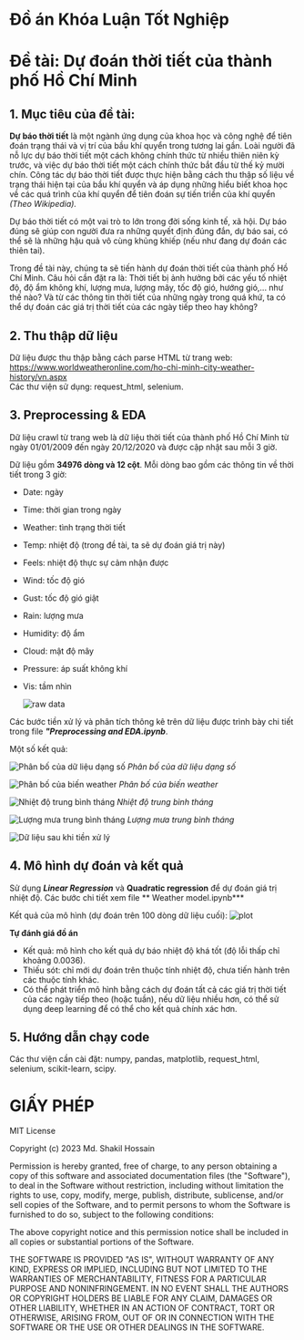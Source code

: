 # Đồ án Khóa Luận Tốt Nghiệp 
# Đề tài: Dự đoán thời tiết của thành phố Hồ Chí Minh
## 1. Mục tiêu của đề tài:
**Dự báo thời tiết** là một ngành ứng dụng của khoa học và công nghệ để tiên đoán trạng thái và vị trí của bầu khí quyển trong tương lai gần. Loài người đã nỗ lực dự báo thời tiết một cách không chính thức từ nhiều thiên niên kỳ trước, và việc dự báo thời tiết một cách chính thức bắt đầu từ thế kỷ mười chín. Công tác dự báo thời tiết được thực hiện bằng cách thu thập số liệu về trạng thái hiện tại của bầu khí quyển và áp dụng những hiểu biết khoa học về các quá trình của khí quyển để tiên đoán sự tiến triển của khí quyển *(Theo Wikipedia).*  

Dự báo thời tiết có một vai trò to lớn trong đời sống kinh tế, xã hội. Dự báo đúng sẽ giúp con người đưa ra những quyết định đúng đắn, dự báo sai, có thể sẽ là những hậu quả vô cùng khủng khiếp (nếu như đang dự đoán các thiên tai).

Trong đề tài này, chúng ta sẽ tiến hành dự đoán thời tiết của thành phố Hồ Chí Minh. Câu hỏi cần đặt ra là: Thời tiết bị ảnh hưởng bởi các yếu tố nhiệt độ, độ ẩm không khí, lượng mưa, lượng mây, tốc độ gió, hướng gió,... như thế nào? Và từ các thông tin thời tiết của những ngày trong quá khứ, ta có thể dự đoán các giá trị thời tiết của các ngày tiếp theo hay không?

## 2. Thu thập dữ liệu
Dữ liệu được thu thập bằng cách parse HTML từ trang web: https://www.worldweatheronline.com/ho-chi-minh-city-weather-history/vn.aspx  
Các thư viện sử dụng: request_html, selenium.

## 3. Preprocessing & EDA
Dữ liệu crawl từ trang web là dữ liệu thời tiết của thành phố Hồ Chí Minh từ ngày 01/01/2009 đến ngày 20/12/2020 và được cập nhật sau mỗi 3 giờ. 

Dữ liệu gồm **34976 dòng và 12 cột**. Mỗi dòng bao gồm các thông tin về thời tiết trong 3 giờ:
- Date: ngày
- Time: thời gian trong ngày
- Weather: tình trạng thời tiết
- Temp: nhiệt độ (trong đề tài, ta sẽ dự đoán giá trị này)
- Feels: nhiệt độ thực sự cảm nhận được
- Wind: tốc độ gió
- Gust: tốc độ gió giật
- Rain: lượng mưa
- Humidity: độ ẩm
- Cloud: mật độ mây
- Pressure: áp suất không khí
- Vis: tầm nhìn

    ![raw data](images/rawdata.png)

Các bước tiền xử lý và phân tích thông kê trên dữ liệu được trình bày chi tiết trong file ***"Preprocessing and EDA.ipynb***.

Một số kết quả:

![Phân bố của dữ liệu dạng số](images/phan_bo_dl_so.png)
*Phân bố của dữ liệu dạng số*  

![Phân bố của biến weather](images/phan_bo_weather.png)
*Phân bố của biến weather*  

![Nhiệt độ trung bình tháng](images/Nhiet_do_HCM.png)
*Nhiệt độ trung bình tháng*  

![Lượng mưa trung bình tháng](images/Luong_mua.png)
*Lượng mưa trung bình tháng*

![Dữ liệu sau khi tiền xử lý](images/data.png)

## 4. Mô hình dự đoán và kết quả
Sử dụng ***Linear Regression*** và **Quadratic regression**  để dự đoán giá trị nhiệt độ. Các bước chi tiết xem file ** Weather model.ipynb***

Kết quả của mô hình (dự đoán trên 100 dòng dữ liệu cuối):
![plot](images/hoi_quy.png)

**Tự đánh giá đồ án**
- Kết quả: mô hình cho kết quả dự báo nhiệt độ khá tốt (độ lỗi thấp chỉ khoảng 0.0036). 
- Thiếu sót: chỉ mới dự đoán trên thuộc tính nhiệt độ, chưa tiến hành trên các thuộc tính khác.
- Có thể phát triển mô hình bằng cách dự đoán tất cả các giá trị thời tiết của các ngày tiếp theo (hoặc tuần), nếu dữ liệu nhiều hơn, có thể sử dụng deep learning để có thể cho kết quả chính xác hơn.
## 5. Hướng dẫn chạy code
Các thư viện cần cài đặt: numpy, pandas, matplotlib, request_html, selenium, scikit-learn, scipy.
# GIẤY PHÉP 
MIT License

Copyright (c) 2023 Md. Shakil Hossain

Permission is hereby granted, free of charge, to any person obtaining a copy
of this software and associated documentation files (the "Software"), to deal
in the Software without restriction, including without limitation the rights
to use, copy, modify, merge, publish, distribute, sublicense, and/or sell
copies of the Software, and to permit persons to whom the Software is
furnished to do so, subject to the following conditions:

The above copyright notice and this permission notice shall be included in all
copies or substantial portions of the Software.

THE SOFTWARE IS PROVIDED "AS IS", WITHOUT WARRANTY OF ANY KIND, EXPRESS OR
IMPLIED, INCLUDING BUT NOT LIMITED TO THE WARRANTIES OF MERCHANTABILITY,
FITNESS FOR A PARTICULAR PURPOSE AND NONINFRINGEMENT. IN NO EVENT SHALL THE
AUTHORS OR COPYRIGHT HOLDERS BE LIABLE FOR ANY CLAIM, DAMAGES OR OTHER
LIABILITY, WHETHER IN AN ACTION OF CONTRACT, TORT OR OTHERWISE, ARISING FROM,
OUT OF OR IN CONNECTION WITH THE SOFTWARE OR THE USE OR OTHER DEALINGS IN THE
SOFTWARE.

